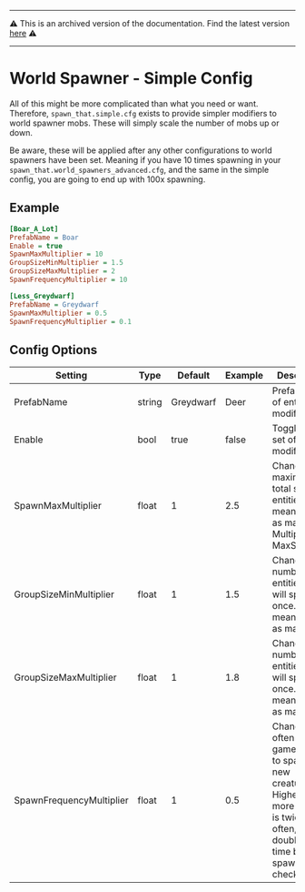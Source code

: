----

⚠️ This is an archived version of the documentation. Find the latest version [here](/configs/general/intro.html) ⚠️

----

# World Spawner - Simple Config

All of this might be more complicated than what you need or want. Therefore, `spawn_that.simple.cfg` exists to provide simpler modifiers to world spawner mobs.
These will simply scale the number of mobs up or down.

Be aware, these will be applied after any other configurations to world spawners have been set. 
Meaning if you have 10 times spawning in your `spawn_that.world_spawners_advanced.cfg`, and the same in the simple config, you are going to end up with 100x spawning.

## Example

```INI
[Boar_A_Lot]
PrefabName = Boar
Enable = true
SpawnMaxMultiplier = 10
GroupSizeMinMultiplier = 1.5
GroupSizeMaxMultiplier = 2
SpawnFrequencyMultiplier = 10

[Less_Greydwarf]
PrefabName = Greydwarf
SpawnMaxMultiplier = 0.5
SpawnFrequencyMultiplier = 0.1
```

## Config Options 

| Setting | Type | Default | Example | Description |
| --- | --- | --- | --- | --- |
| PrefabName | string | Greydwarf | Deer | Prefab name of entity to modify |
| Enable | bool | true | false | Toggle this set of modifiers |
| SpawnMaxMultiplier | float | 1 | 2.5 | Change maximum of total spawned entities. 2 means twice as many. Multiplies MaxSpawned. |
| GroupSizeMinMultiplier | float | 1 | 1.5 | Change min number of entities that will spawn at once. 2 means twice as many. |
| GroupSizeMaxMultiplier | float | 1 | 1.8 | Change max number of entities that will spawn at once. 2 means twice as many. |
| SpawnFrequencyMultiplier | float | 1 | 0.5 | Change how often the game will try to spawn in new creatures. Higher means more often. 2 is twice as often, 0.5 is double the time between spawn checks |
